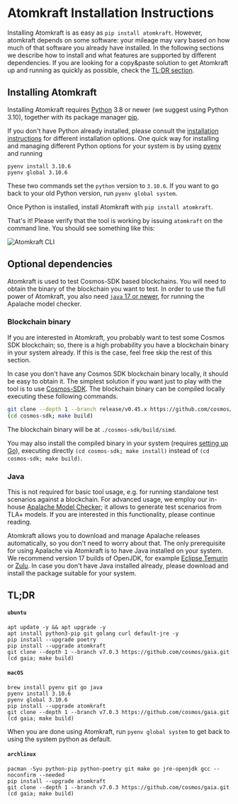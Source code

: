 # Atomkraft Installation Instructions

Installing Atomkraft is as easy as `pip install atomkraft`.
However, atomkraft depends on some software:
your mileage may vary based on how much of that software you already have installed.
In the following sections we describe how to install and what features are supported by different dependencies.
If you are looking for a copy&paste solution to get Atomkraft up and running as quickly as possible,
check the [TL;DR section](#tldr).

## Installing Atomkraft

Installing Atomkraft requires [Python](https://www.python.org) 3.8 or newer (we suggest using Python 3.10), together with its package manager [pip](https://pip.pypa.io/en/stable/installation/).

If you don't have Python already installed, please consult the [installation instructions](https://realpython.com/installing-python/) for different installation options.
One quick way for installing and managing different Python options for your system is by using [pyenv](https://github.com/pyenv/pyenv) and running

```
pyenv install 3.10.6
pyenv global 3.10.6
```

These two commands set the `python` version to `3.10.6`.
If you want to go back to your old Python version, run `pyenv global system`.

Once Python is installed, install Atomkraft with `pip install atomkraft`.

That's it! Please verify that the tool is working by issuing `atomkraft` on the command line.
You should see something like this:

![Atomkraft CLI](docs/images/cli.png)

## Optional dependencies

Atomkraft is used to test Cosmos-SDK based blockchains.
You will need to obtain the binary of the blockchain you want to test.
In order to use the full power of Atomkraft,
you also need [`java` 17 or newer](https://apalache.informal.systems/docs/apalache/installation/jvm.html), for running the Apalache model checker.

### Blockchain binary

If you are interested in Atomkraft, you probably want to test some Cosmos SDK blockchain; so, there is a high probability you have a blockchain binary in your system already. If this is the case, feel free skip the rest of this section.

In case you don't have any Cosmos SDK blockchain binary locally, it should be easy to obtain it. The simplest solution if you want just to play with the tool is to use [Cosmos-SDK](https://github.com/cosmos/cosmos-sdk). The blockchain binary can be compiled locally executing these following commands.

```sh
git clone --depth 1 --branch release/v0.45.x https://github.com/cosmos/cosmos-sdk
(cd cosmos-sdk; make build)
```

The blockchain binary will be at `./cosmos-sdk/build/simd`.

You may also install the compiled binary in your system (requires [setting up Go](https://go.dev/doc/install)), executing directly `(cd cosmos-sdk; make install)` instead of `(cd cosmos-sdk; make build)`.

### Java

This is not required for basic tool usage, e.g. for running standalone test scenarios against a blockchain. For advanced usage, we employ our in-house [Apalache Model Checker](https://apalache.informal.systems); it allows to generate test scenarios from TLA+ models. If you are interested in this functionality, please continue reading.

Atomkraft allows you to download and manage Apalache releases automatically, so you don't need to worry about that. The only prerequisite for using Apalache via Atomkraft is to have Java installed on your system. We recommend version 17 builds of OpenJDK, for example [Eclipse Temurin](https://adoptium.net/) or [Zulu](https://www.azul.com/downloads/?version=java-17-lts&package=jdk#download-openjdk). In case you don't have Java installed already, please download and install the package suitable for your system.

## TL;DR

#### `ubuntu`

```
apt update -y && apt upgrade -y
apt install python3-pip git golang curl default-jre -y
pip install --upgrade poetry
pip install --upgrade atomkraft
git clone --depth 1 --branch v7.0.3 https://github.com/cosmos/gaia.git
(cd gaia; make build)
```

#### `macOS`

```
brew install pyenv git go java
pyenv install 3.10.6
pyenv global 3.10.6
pip install --upgrade atomkraft
git clone --depth 1 --branch v7.0.3 https://github.com/cosmos/gaia.git
(cd gaia; make build)
```

When you are done using Atomkraft, run `pyenv global system` to get back to using the system python as default.

#### `archlinux`

```
pacman -Syu python-pip python-poetry git make go jre-openjdk gcc --noconfirm --needed
pip install --upgrade atomkraft
git clone --depth 1 --branch v7.0.3 https://github.com/cosmos/gaia.git
(cd gaia; make build)
```
